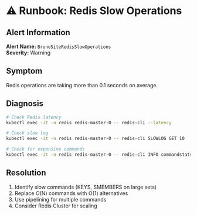 # ⚠️ Runbook: Redis Slow Operations

## Alert Information
**Alert Name:** `BrunoSiteRedisSlowOperations`  
**Severity:** Warning  

## Symptom
Redis operations are taking more than 0.1 seconds on average.

## Diagnosis

```bash
# Check Redis latency
kubectl exec -it -n redis redis-master-0 -- redis-cli --latency

# Check slow log
kubectl exec -it -n redis redis-master-0 -- redis-cli SLOWLOG GET 10

# Check for expensive commands
kubectl exec -it -n redis redis-master-0 -- redis-cli INFO commandstats
```

## Resolution
1. Identify slow commands (KEYS, SMEMBERS on large sets)
2. Replace O(N) commands with O(1) alternatives
3. Use pipelining for multiple commands
4. Consider Redis Cluster for scaling

